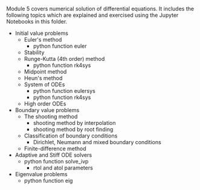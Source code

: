 Module 5 covers numerical solution of differential equations. It includes the following topics which are explained and exercised using the Jupyter Notebooks in this folder.
* Initial value problems
  * Euler's method
    * python function euler
  * Stability
  * Runge-Kutta (4th order) method
    * python function rk4sys
  * Midpoint method
  * Heun's method
  * System of ODEs
    * python function eulersys
    * python function rk4sys
  * High order ODEs
* Boundary value problems
  * The shooting method
    * shooting method by interpolation
    * shooting method by root finding
  * Classification of boundary conditions
    * Dirichlet, Neumann and mixed boundary conditions
  * Finite-difference method
* Adaptive and Stiff ODE solvers
  * python function solve_ivp
    * rtol and atol parameters
* Eigenvalue problems
  * python function eig
